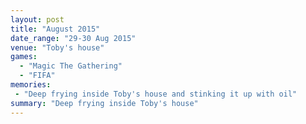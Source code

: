 ```yaml
---
layout: post
title: "August 2015"
date_range: "29-30 Aug 2015"
venue: "Toby's house"
games:
  - "Magic The Gathering"
  - "FIFA"
memories:
 - "Deep frying inside Toby's house and stinking it up with oil"
summary: "Deep frying inside Toby's house"
---
```

